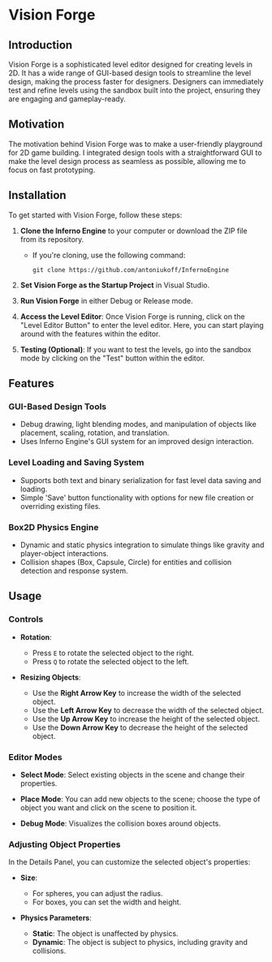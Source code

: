 # Vision Forge

## Introduction
Vision Forge is a sophisticated level editor designed for creating levels in 2D. It has a wide range of GUI-based design tools to streamline the level design, making the process faster for designers. Designers can immediately test and refine levels using the sandbox built into the project, ensuring they are engaging and gameplay-ready.

## Motivation
The motivation behind Vision Forge was to make a user-friendly playground for 2D game building. I integrated design tools with a straightforward GUI to make the level design process as seamless as possible, allowing me to focus on fast prototyping.

## Installation
To get started with Vision Forge, follow these steps:

1. **Clone the Inferno Engine** to your computer or download the ZIP file from its repository.
    - If you're cloning, use the following command:
        ```
        git clone https://github.com/antoniukoff/InfernoEngine
        ```

2. **Set Vision Forge as the Startup Project** in Visual Studio.

3. **Run Vision Forge** in either Debug or Release mode.

4. **Access the Level Editor**: Once Vision Forge is running, click on the "Level Editor Button" to enter the level editor. Here, you can start playing around with the features within the editor.

5. **Testing (Optional)**: If you want to test the levels, go into the sandbox mode by clicking on the "Test" button within the editor.


## Features

### GUI-Based Design Tools
- Debug drawing, light blending modes, and manipulation of objects like placement, scaling, rotation, and translation.
- Uses Inferno Engine's GUI system for an improved design interaction.

### Level Loading and Saving System
- Supports both text and binary serialization for fast level data saving and loading.
- Simple 'Save' button functionality with options for new file creation or overriding existing files.

### Box2D Physics Engine
- Dynamic and static physics integration to simulate things like gravity and player-object interactions.
- Collision shapes (Box, Capsule, Circle) for entities and collision detection and response system.

## Usage

### Controls

- **Rotation**:
  - Press `E` to rotate the selected object to the right.
  - Press `Q` to rotate the selected object to the left.

- **Resizing Objects**:
  - Use the **Right Arrow Key** to increase the width of the selected object.
  - Use the **Left Arrow Key** to decrease the width of the selected object.
  - Use the **Up Arrow Key** to increase the height of the selected object.
  - Use the **Down Arrow Key** to decrease the height of the selected object.

### Editor Modes

- **Select Mode**: Select existing objects in the scene and change their properties.

- **Place Mode**: You can add new objects to the scene; choose the type of object you want and click on the scene to position it.

- **Debug Mode**: Visualizes the collision boxes around objects.

### Adjusting Object Properties

In the Details Panel, you can customize the selected object's properties:

- **Size**:
  - For spheres, you can adjust the radius.
  - For boxes, you can set the width and height.

- **Physics Parameters**:
  - **Static**: The object is unaffected by physics.
  - **Dynamic**: The object is subject to physics, including gravity and collisions.

